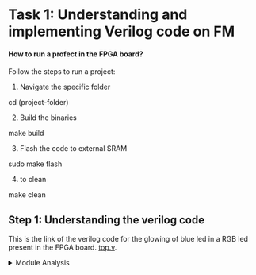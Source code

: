 # Task 1: Understanding and implementing Verilog code on FM

#### How to run a profect in the FPGA board?
Follow the steps to run a project:

1. Navigate the specific folder

cd (project-folder)

2. Build the binaries

make build

3. Flash the code to external SRAM

sudo make flash

4. to clean

make clean




## Step 1: Understanding the verilog code
This is the link of the verilog code for the glowing of blue led in a RGB led present in the FPGA board. [top.v](https://github.com/Ahtesham18112011/VSDSquadron_FM/commit/c6511d8ea1d69d50770b938977da7150673a1d7a). 
<details>
  <summary>Module Analysis</summary>
  
  ![Alt text](https://github.com/Ahtesham18112011/VSDSquadron_FM/blob/a1070567667933317187255c10d645236658f859/Screenshot%20(87).png).
  
The first section of the verilog code says. 
  
1. **led_red,led_blue,led_green**  These are the output wires that controls the clors of RGB led which carries output of logic 1 or 0

2. **hw_clk**  It is a clock that provides clock signals to the module"s timing.

3. **testwire**  it is connected to bit 5 of the frequency counter

### Internal component Analysis
The module has three main internal components:-

1. **Internal Oscillator** It generates a internal clock signal

2. **Frequency counter** It has 28-bit register. Increments on every positive edge of int_osc. bit 5 is routed to the testwire 

3. **RGB led driver** It allows the frequency of red and green led the lowest and blue led the highest. it sets all the leds to the lowest.

   **Purpose**

   This verilog code for the FM allows it to glow a blue light in the RGB led in a controlled manner.

   **RGB LED driver functionality**

   The RGB LED driver manages the LED outputs

* Current controllled output with minimum current setting.
* Blue LED at maximum brightness.
* Red and green at minimum brightness.

  ## Step 2: Creating the PCF File
  This is the PCF file. [VSDSquadronFM.pcf](https://github.com/Ahtesham18112011/VSDSquadron_FM/blob/e42b59be2d586c9407dcfc91577753fcdb8994a9/VSDSquadronFM.pcf). A PCF(Physical Constraint File) is a file which is used to instruct the FPGA to where it have to send the output, for example in this case of RGB LED the PCF file is used to instruct the FPGA to the RGB LED pins.

  <details>
  <summary>Analysis of Connections of the PCF file</summary>
  ![Alt text](https://github.com/user-attachments/assets/529095cf-cdb1-4bb6-9d66-4ebb2c4c9eb7).

  
   

   


